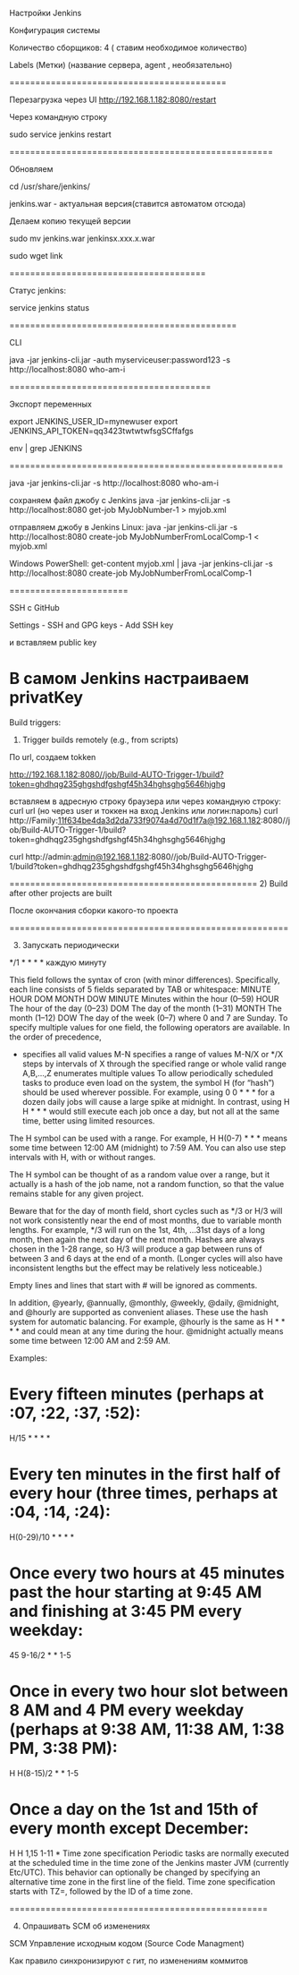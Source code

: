 Настройки Jenkins

Конфигурация системы

Количество сборщиков: 4 ( ставим необходимое количество)

Labels (Метки) (название сервера, agent , необязательно)

==========================================

Перезагрузка через UI http://192.168.1.182:8080/restart

Через командную строку

sudo service jenkins restart

===================================================

Обновляем

cd /usr/share/jenkins/

jenkins.war - актуальная версия(ставится автоматом отсюда)

Делаем копию текущей версии

sudo mv jenkins.war jenkinsx.xxx.x.war 

sudo wget link

======================================

Статус jenkins: 

service jenkins status

============================================

CLI

java -jar jenkins-cli.jar -auth myserviceuser:password123 -s http://localhost:8080 who-am-i

=======================================

Экспорт переменных

export JENKINS_USER_ID=mynewuser
export JENKINS_API_TOKEN=qq3423twtwtwfsgSCffafgs

env | grep JENKINS

=====================================================

java -jar jenkins-cli.jar -s http://localhost:8080 who-am-i


сохраняем файл джобу с Jenkins
java -jar jenkins-cli.jar -s http://localhost:8080 get-job MyJobNumber-1 > myjob.xml


отправляем джобу в Jenkins
Linux:
java -jar jenkins-cli.jar -s http://localhost:8080 create-job MyJobNumberFromLocalComp-1 < myjob.xml

Windows PowerShell:
get-content myjob.xml | java -jar jenkins-cli.jar -s http://localhost:8080 create-job MyJobNumberFromLocalComp-1 

=======================

SSH с GitHub

Settings - SSH and GPG keys - Add SSH key

и вставляем public key

В самом Jenkins настраиваем privatKey
==============================================

Build triggers:

1) Trigger builds remotely (e.g., from scripts)

По url, создаем tokken

http://192.168.1.182:8080//job/Build-AUTO-Trigger-1/build?token=ghdhqg235ghgshdfgshgf45h34hghsghg5646hjghg

вставляем в адресную строку браузера или
через командную строку:
 curl url (но через user и токкен на вход Jenkins или логин:пароль)
 curl http://Family:11f634be4da3d2da733f9074a4d70d1f7a@192.168.1.182:8080//job/Build-AUTO-Trigger-1/build?token=ghdhqg235ghgshdfgshgf45h34hghsghg5646hjghg

 curl http://admin:admin@192.168.1.182:8080//job/Build-AUTO-Trigger-1/build?token=ghdhqg235ghgshdfgshgf45h34hghsghg5646hjghg

================================================
2) Build after other projects are built

После окончания сборки какого-то проекта

======================================================

3) Запускать периодически

*/1 * * * * каждую минуту

This field follows the syntax of cron (with minor differences). Specifically, each line consists of 5 fields separated by TAB or whitespace:
MINUTE HOUR DOM MONTH DOW
MINUTE	Minutes within the hour (0–59)
HOUR	The hour of the day (0–23)
DOM	The day of the month (1–31)
MONTH	The month (1–12)
DOW	The day of the week (0–7) where 0 and 7 are Sunday.
To specify multiple values for one field, the following operators are available. In the order of precedence,

* specifies all valid values
M-N specifies a range of values
M-N/X or */X steps by intervals of X through the specified range or whole valid range
A,B,...,Z enumerates multiple values
To allow periodically scheduled tasks to produce even load on the system, the symbol H (for “hash”) should be used wherever possible. For example, using 0 0 * * * for a dozen daily jobs will cause a large spike at midnight. In contrast, using H H * * * would still execute each job once a day, but not all at the same time, better using limited resources.

The H symbol can be used with a range. For example, H H(0-7) * * * means some time between 12:00 AM (midnight) to 7:59 AM. You can also use step intervals with H, with or without ranges.

The H symbol can be thought of as a random value over a range, but it actually is a hash of the job name, not a random function, so that the value remains stable for any given project.

Beware that for the day of month field, short cycles such as */3 or H/3 will not work consistently near the end of most months, due to variable month lengths. For example, */3 will run on the 1st, 4th, …31st days of a long month, then again the next day of the next month. Hashes are always chosen in the 1-28 range, so H/3 will produce a gap between runs of between 3 and 6 days at the end of a month. (Longer cycles will also have inconsistent lengths but the effect may be relatively less noticeable.)

Empty lines and lines that start with # will be ignored as comments.

In addition, @yearly, @annually, @monthly, @weekly, @daily, @midnight, and @hourly are supported as convenient aliases. These use the hash system for automatic balancing. For example, @hourly is the same as H * * * * and could mean at any time during the hour. @midnight actually means some time between 12:00 AM and 2:59 AM.

Examples:

# Every fifteen minutes (perhaps at :07, :22, :37, :52):
H/15 * * * *
# Every ten minutes in the first half of every hour (three times, perhaps at :04, :14, :24):
H(0-29)/10 * * * *
# Once every two hours at 45 minutes past the hour starting at 9:45 AM and finishing at 3:45 PM every weekday:
45 9-16/2 * * 1-5
# Once in every two hour slot between 8 AM and 4 PM every weekday (perhaps at 9:38 AM, 11:38 AM, 1:38 PM, 3:38 PM):
H H(8-15)/2 * * 1-5
# Once a day on the 1st and 15th of every month except December:
H H 1,15 1-11 *
Time zone specification
Periodic tasks are normally executed at the scheduled time in the time zone of the Jenkins master JVM (currently Etc/UTC). This behavior can optionally be changed by specifying an alternative time zone in the first line of the field. Time zone specification starts with TZ=, followed by the ID of a time zone.

==================================================

4) Опрашивать SCM об изменениях

SCM Управление исходным кодом (Source Code Managment)

Как правило синхронизируют с гит, по изменениям коммитов

